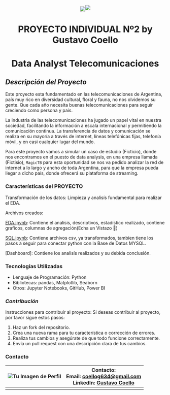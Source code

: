 <p align=center><img src=<p align=center><img src=https://d31uz8lwfmyn8g.cloudfront.net/Assets/logo-henry-white-lg.png><p>

# <h1 align=center> **PROYECTO INDIVIDUAL Nº2 by Gustavo Coello** </h1>

# <h1 align=center>**Data Analyst Telecomunicaciones**</h1>

## ***Descripción del Proyecto***

Este proyecto esta fundamentado en las telecomunicaciones de Argentina, país muy rico en diversidad cultural, floral y fauna, no nos olvidemos su gente. Que cada año necesita buenas telecomunicaciones para seguir creciendo como persona y país.

La industria de las telecomunicaciones ha jugado un papel vital en nuestra sociedad, facilitando la información a escala internacional y permitiendo la comunicación continua. La transferencia de datos y comunicación se realiza en su mayoría a través de internet, líneas telefónicas fijas, telefonía móvil, y en casi cualquier lugar del mundo.

Para este proyecto vamos a simular un caso de estudio (Ficticio), donde nos encontramos en el puesto de data analysis, en una empresa llamada (Fictisio), `MagicTB` para esta oportunidad se nos va pedido analizar la red de internet a lo largo y ancho de toda Argentina, para que la empresa pueda llegar a dicho país, donde ofrecerá su plataforma de streaming. 


### Características del PROYECTO
<div>
Transformación de los datos: Limpieza y analisís fundamental para realizar el EDA. </div>

Archivos creados: 


[EDA.ipynb](EDA/EDA.ipynb): Contiene el analísis, descriptivos, estadístico realizado, contiene grafícos, columnas de agregación(Echa un Vistazo :eyes:)


[SQL.ipynb](SQL/SQL.ipynb): Contiene archivos csv, ya transformados, tambien tiene los pasos a seguir para conectar python con la Base de Datos MYSQL.

[Dashboard]: Contiene los analisís realizados y su debida conclusión.


### Tecnologías Utilizadas
- Lenguaje de Programación: Python
- Bibliotecas: pandas, Matplotlib, Seaborn
- Otros: Jupyter Notebooks, GitHub, Power BI


### ***Contribución***
Instrucciones para contribuir al proyecto:
Si deseas contribuir al proyecto, por favor sigue estos pasos:
1. Haz un fork del repositorio.
2. Crea una nueva rama para tu característica o corrección de errores.
3. Realiza tus cambios y asegúrate de que todo funcione correctamente.
4. Envía un pull request con una descripción clara de tus cambios.

### **Contacto**

| ![Tu Imagen de Perfil](https://www.google.com/url?sa=i&url=https%3A%2F%2Fes.123rf.com%2Fphoto_203866553_el-robot-astronauta-se-sienta-con-una-laptop-busca-en-internet-navegaci%25C3%25B3n-por-internet-ia.html&psig=AOvVaw18umyNBdtPYE2_s_90IFsb&ust=1723667239857000&source=images&cd=vfe&opi=89978449&ved=0CBQQjRxqFwoTCNjDpf3m8ocDFQAAAAAdAAAAABAF) | **Contacto:**<br>Email: [coellog634@gmail.com](mailto:coellog634@gmail.com)<br>LinkedIn: [Gustavo Coello](https://www.linkedin.com/in/gustavo-coello-01039b270) |
|-----------------------------------------------|----------------------------------------------------------------------------------------------------------------------------|
|                                               |                                                                                                                            |

